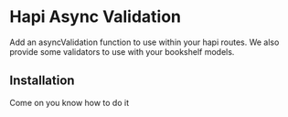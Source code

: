 # Hapi Async Validation

Add an asyncValidation function to use within your hapi routes. We also provide some validators to use with your bookshelf models.

## Installation

Come on you know how to do it
